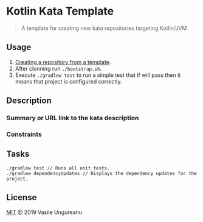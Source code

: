 # Kotlin Kata Template

> A template for creating new kata repositories targeting Kotlin/JVM

## Usage

1. [Creating a repository from a template](https://help.github.com/en/articles/creating-a-repository-from-a-template).
1. After clonning run `./bootstrap.sh`.
1. Execute `./gradlew test` to run a simple test that if will pass then it means that project is configured correctly.  

## Description

### Summary or URL link to the kata description

### Constraints

## Tasks

```
./gradlew test // Runs all unit tests.
./gradlew dependencyUpdates // Displays the dependency updates for the project.
```

License
-------

[MIT](LICENSE) @ 2019 Vasile Ungureanu
